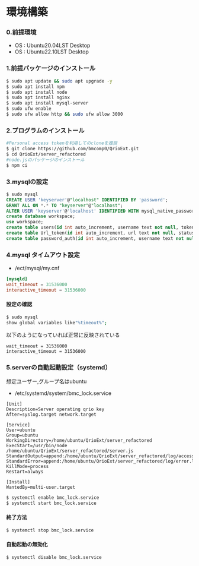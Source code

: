 # 環境構築　
### 0.前提環境
- OS : Ubuntu20.04LST Desktop
- OS : Ubuntu22.10LST Desktop

[](3000番のポートを開放しているのにserver.js内では3030番を指定している)
### 1.前提パッケージのインストール
```bash
$ sudo apt update && sudo apt upgrade -y
$ sudo apt install npm
$ sudo apt install node
$ sudo apt install nginx
$ sudo apt install mysql-server
$ sudo ufw enable
$ sudo ufw allow http && sudo ufw allow 3000 
```

### 2.プログラムのインストール
```bash
#Personal access tokenを利用してのcloneを推奨
$ git clone https://github.com/bmcomp0/QrioExt.git
$ cd QrioExt/server_refactored
#node.jsのパッケージのインストール
$ npm ci
```

### 3.mysqlの設定
```sql
$ sudo mysql
CREATE USER 'keyserver'@"localhost" IDENTIFIED BY 'password';
GRANT ALL ON *.* TO "keyserver"@"localhost"; 
ALTER USER 'keyserver'@'localhost' IDENTIFIED WITH mysql_native_password BY '23Y04M20D';
create database workspace;
use workspace;
create table users(id int auto_increment, username text not null, token text not null, status int default 1, expiration_date datetime not null, primary key(id));
create table Url_token(id int auto_increment, url text not null, status int default 1, primary key(id));
create table password_auth(id int auto_increment, username text not null, password text not null, status int default 1, expiration_date datetime not null, primary key(id));
```

### 4.mysql タイムアウト設定
- /ect/mysql/my.cnf
```:/ect/mysql/my.cnf
[mysqld]
wait_timeout = 31536000
interactive_timeout = 31536000
```
#### 設定の確認
```bash
$ sudo mysql
show global variables like"%timeout%";
```
以下のようになっていれば正常に反映されている
```
wait_timeout = 31536000
interactive_timeout = 31536000
```
[](作業ディレクトリを~/QrioKeyServerとしてるのにWorkingDirectoryで別の場所を指定しているので、作業ディレクトリを~/QrioExtとする)
### 5.serverの自動起動設定（systemd）
想定ユーザー,グループ名はubuntu
- /etc/systemd/system/bmc_lock.service
```
[Unit]
Description=Server operating qrio key
After=syslog.target network.target

[Service]
User=ubuntu
Group=ubuntu
WorkingDirectory=/home/ubuntu/QrioExt/server_refactored
ExecStart=/usr/bin/node /home/ubuntu/QrioExt/server_refactored/server.js
StandardOutput=append:/home/ubuntu/QrioExt/server_refactored/log/access.log
StandardError=append:/home/ubuntu/QrioExt/server_refactored/log/error.log
KillMode=process
Restart=always

[Install]
WantedBy=multi-user.target
```

```bash
$ systemctl enable bmc_lock.service
$ systemctl start bmc_lock.service
```
#### 終了方法
```bash
$ systemctl stop bmc_lock.service
```
#### 自動起動の無効化
```bash
$ systemctl disable bmc_lock.service
```



